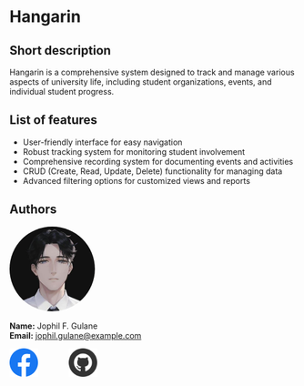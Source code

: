 # Hangarin

## Short description
Hangarin is a comprehensive system designed to track and manage various aspects of university life, including student organizations, events, and individual student progress.

## List of features
- User-friendly interface for easy navigation
- Robust tracking system for monitoring student involvement
- Comprehensive recording system for documenting events and activities
- CRUD (Create, Read, Update, Delete) functionality for managing data
- Advanced filtering options for customized views and reports

## Authors


<img style="width: 150px; border-radius: 50%;" src="img/Jays.png" alt="JophilGulane">

**Name:** Jophil F. Gulane   
**Email:** jophil.gulane@example.com  

[<img style = "margin-right: 50px;  width: 50px;" src="img/Facebook.svg">](https://web.facebook.com/jophil.gulane "Jophil Gulane FB")
[<img style = "width: 50px;" src="img/Github.svg">](https://github.com/JophilGulane "Jophil Gulane Github")
